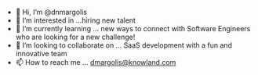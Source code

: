 - 👋 Hi, I’m @dnmargolis
- 👀 I’m interested in ...hiring new talent
- 🌱 I’m currently learning ... new ways to connect with Software Engineers who are looking for a new challenge!
- 💞️ I’m looking to collaborate on ... SaaS development with a fun and innovative team
- 📫 How to reach me ... dmargolis@knowland.com

<!---
dnmargolis/dnmargolis is a ✨ special ✨ repository because its `README.md` (this file) appears on your GitHub profile.
You can click the Preview link to take a look at your changes.
--->
